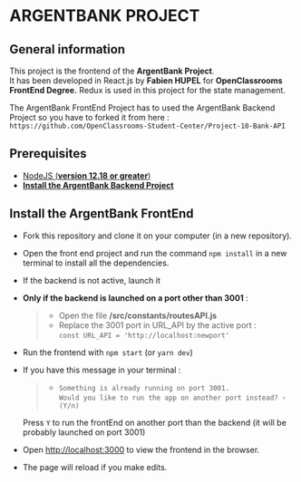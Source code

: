 # ARGENTBANK PROJECT

## General information

This project is the frontend of the **ArgentBank Project**.\
It has been developed in React.js by **Fabien HUPEL** for **OpenClassrooms FrontEnd Degree.**
Redux is used in this project for the state management.

The ArgentBank FrontEnd Project has to used the ArgentBank Backend Project so you have to forked it from here :\
`https://github.com/OpenClassrooms-Student-Center/Project-10-Bank-API`

## Prerequisites

- [NodeJS (**version 12.18 or greater**)](https://nodejs.org/en/)
- [**Install the ArgentBank Backend Project**](https://github.com/OpenClassrooms-Student-Center/Project-10-Bank-API)

## Install the ArgentBank FrontEnd
- Fork this repository and clone it on your computer (in a new repository).
- Open the front end project and run the command `npm install` in a new terminal to install all the dependencies. 
- If the backend is not active, launch it
- **Only if the backend is launched on a port other than 3001** :
    >- Open the file **/src/constants/routesAPI.js**
    >- Replace the 3001 port in URL_API by the active port :  
    >`const URL_API = 'http://localhost:newport'` 
- Run the frontend with `npm start` (or `yarn dev`)
- If you have this message in your terminal :

    >- `Something is already running on port 3001.`\
    >`Would you like to run the app on another port instead? › (Y/n)`

  Press `Y` to run the frontEnd on another port than the backend (it will be probably launched on port 3001) 

- Open [http://localhost:3000](http://localhost:3000) to view the frontend in the browser.

- The page will reload if you make edits.
